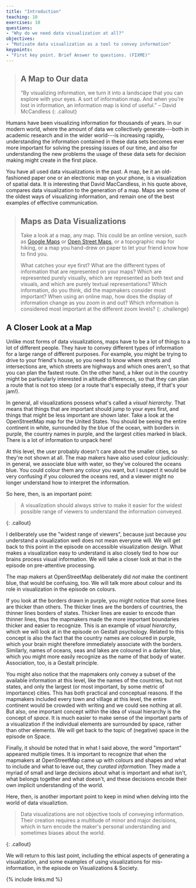 ```yaml
---
title: "Introduction"
teaching: 10
exercises: 10
questions:
- "Why do we need data visualization at all?"
objectives:
- "Motivate data visualization as a tool to convey information"
keypoints:
- "First key point. Brief Answer to questions. (FIXME)"
---
```


> ## A Map to Our data
>
> “By visualizing information, we turn it into a landscape that you can explore 
> with your eyes. A sort of information map. And when you’re lost in information, 
> an information map is kind of useful.” – David McCandless
{: .callout}

Humans have been visualizing information for thousands of years. In our modern world, 
where the amount of data we collectively generate---both in academic research and in the 
wider world---is increasing rapidly, understanding the information contained in these data 
sets becomes ever more important for solving the pressing issues of our time, and also for 
understanding the new problems the usage of these data sets for decision making might create 
in the first place. 

You have all used data visualizations in the past. A map, be it an old-fashioned paper one or 
an electronic map on your phone, is a visualization of spatial data. It is interesting that 
David MacCandless, in his quote above, compares data visualization to the generation of a map.
Maps are some of the oldest ways of visualizing information, and remain one of the best examples of 
effective communication.

> ## Maps as Data Visualizations
>
> Take a look at a map, any map. This could be an online version, such as [Google Maps][gmaps]
> or [Open Street Maps][openmaps], or a topographic map for hiking, or a map you hand-drew on paper to 
> let your friend know how to find you.
> 
> What catches your eye first? 
> What are the different types of information that are represented on your maps? Which are 
> represented purely visually, which are represented as both text and visuals, and which are 
> purely textual representations? 
> Which information, do you think, did the mapmakers consider most important?
> When using an online map, how does the display of information change as you zoom in and out?
> Which information is considered most important at the different zoom levels?
{: .challenge}
   

## A Closer Look at a Map

Unlike most forms of data visualizations, maps have to be a lot of things to a lot of 
different people. They have to convey different types of information for a large range
of different purposes. For example, you might be trying to drive to your friend's house, 
so you need to know where streets and intersections are, which streets are highways and 
which ones aren't, so that you can plan the fastest route. On the other hand, a hiker out 
in the country might be particularly interested in altitude differences, so that they can
plan a route that is not too steep (or a route that's especially steep, if that's your jam!).

In general, all visualizations possess what's called a *visual hierarchy*. That means that 
things that are important should jump to your eyes first, and things that might be less 
important are shown later. Take a look at the OpenStreetMap map for the United States. 
You should be seeing the entire continent in white, surrounded by the blue of the ocean,
with borders in purple, the country names in purple, and the largest cities marked in black.
There is a lot of information to unpack here! 

At this level, the user probably doesn't care about the smaller cities, so they're not shown 
at all. The map makers have also used colour judiciously: in general, we associate blue with 
water, so they've coloured the oceans blue. You could colour them any colour you want, but 
I suspect it would be very confusing if you coloured the oceans red, and a viewer might no 
longer understand how to interpret the information.
 
So here, then, is an important point: 

>
> A visualization should always strive to make it easier for the widest possible 
> range of viewers to understand the information conveyed.
>  
{: .callout}

I deliberately use the "widest range of viewers", because just because *you* understand 
a visualization well does not mean everyone will. We will get back to this point in the 
episode on accessible visualization design. What makes a visualization easy to understand 
is also closely tied to how our brains process visual information. We will take a closer 
look at that in the episode on pre-attentive processing.

The map makers at OpenStreetMap deliberately did *not* make the continent blue, that would 
be confusing, too. We will talk more about colour and its role in visualization in the 
episode on colours.

If you look at the borders drawn in purple, you might notice that some lines are thicker than 
others. The thicker lines are the borders of countries, the thinner lines borders of states.
Thicker lines are easier to encode than thinner lines, thus the mapmakers made the more important 
boundaries thicker and easier to recognize. This is an example of *visual hierarchy*, which we 
will look at in the episode on Gestalt psychology. Related to this concept is also the fact that 
the country names are coloured in purple, which your brain might therefore immediately associate 
with the borders. Similarly, names of oceans, seas and lakes are coloured in a darker blue, 
which you might more easily recognize as the name of that body of water. 
Association, too, is a Gestalt principle. 

You might also notice that the mapmakers only convey a subset of the available information at 
this level, like the names of the countries, but not states, and only the largest (or most 
important, by some metric of importance) cities. This has both practical and conceptual reasons.
If the mapmakers included every town and village at this level, the entire continent would be 
crowded with writing and we could see nothing at all. But also, one important concept within 
the idea of visual hierarchy is the concept of *space*. It is much easier to make sense of the 
important parts of a visualization if the individual elements are surrounded by space, rather than 
other elements. We will get back to the topic of (negative) space in the episode on Space.

Finally, it should be noted that in what I said above, the word "important" appeared multiple 
times. It is important to recognize that when the mapmakers at OpenStreetMap came up with colours 
and shapes and what to include and what to leave out, they *curated information*. They made a myriad
of small and large decisions about what is important and what isn't, what belongs together and 
what doesn't, and these decisions encode their own implicit understanding of the world. 

Here, then, is another important point to keep in mind when delving into the world of data visualiztion.

>
> Data visualizations are not objective tools of conveying information.
> Their creation requires a multitude of minor and major decisions, which in turn 
> encode the maker's personal understanding and sometimes biases about the world. 
> 
{: .callout}

We will return to this last point, including the ethical aspects of generating a visualization, 
and some examples of using visualizations for mis-information, in the episode on Visualizations &
Society.




{% include links.md %}

[gmaps]: https://maps.google.com
[openmaps]: https://www.openstreetmap.org
